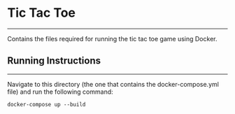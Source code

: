 # Tic Tac Toe
---
Contains the files required for running the tic tac toe game using Docker.

## Running Instructions
---
Navigate to this directory (the one that contains the docker-compose.yml file) and run the following command:

```
docker-compose up --build
```